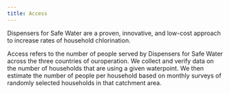 ```yaml
---
title: Access
---
```


Dispensers for Safe Water are a proven, innovative, and low-cost approach to increase rates of household chlorination.  

Access refers to the number of people served by Dispensers for Safe Water across the three countries of ouroperation. We collect and verify data on the number of households that are using a given waterpoint. We then estimate the number of people per household based on monthly surveys of randomly selected households in that catchment area.
